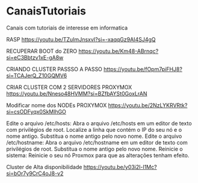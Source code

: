 # CanaisTutoriais
Canais com tutoriais de interesse em informatica


RASP
https://youtu.be/TZuImJnsxvI?si=-xaqqGz9AI4SJ4gQ


RECUPERAR BOOT do ZERO
https://youtu.be/Km48-ABrnqc?si=eC3Bbtzv1xE-gA8w

CRIANDO CLUSTER PASSSO A PASSO
https://youtu.be/fOpm7piFHJ8?si=TCAJerQ_Z10GQMV6

CRIAR CLUSTER COM 2 SERVIDORES PROXYMOX
https://youtu.be/Nneso48HVMM?si=BZfbAYSt0GoxLrAN

Modificar nome dos NODEs PROXYMOX
https://youtu.be/2NzLYKRVRtk?si=csODFyqx0SkMlhGO

Edite o arquivo /etc/hosts:
Abra o arquivo /etc/hosts em um editor de texto com privilégios de root.
Localize a linha que contém o IP do seu nó e o nome antigo.
Substitua o nome antigo pelo novo nome.
Edite o arquivo /etc/hostname:
Abra o arquivo /etc/hostname em um editor de texto com privilégios de root.
Substitua o nome antigo pelo novo nome.
Reinicie o sistema:
Reinicie o seu nó Proxmox para que as alterações tenham efeito.

Cluster de Alta disponibilidade
https://youtu.be/y03i2l-I1Mc?si=bOr7y9CrC4oJ8-v2
